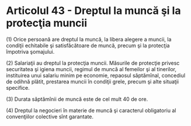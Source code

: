 # Articolul 43 - Dreptul la muncă şi la protecţia muncii

(1) Orice persoană are dreptul la muncă, la libera alegere a muncii, la condiţii echitabile şi satisfăcătoare de muncă, precum şi la protecţia împotriva şomajului.

(2) Salariaţii au dreptul la protecţia muncii. Măsurile de protecţie privesc securitatea şi igiena muncii, regimul de muncă al femeilor şi al tinerilor, instituirea unui salariu minim pe economie, repaosul săptămînal, concediul de odihnă plătit, prestarea muncii în condiţii grele, precum şi alte situaţii specifice.

(3) Durata săptămînii de muncă este de cel mult 40 de ore.

(4) Dreptul la negocieri în materie de muncă şi caracterul obligatoriu al convenţiilor colective sînt garantate.